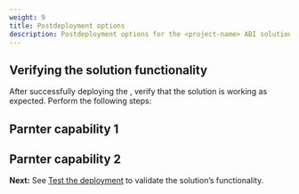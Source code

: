 ```yaml
---
weight: 9
title: Postdeployment options
description: Postdeployment options for the <project-name> ABI solution.
---
```


## Verifying the solution functionality

After successfully deploying the <project-name>, verify that the solution is working as expected. Perform the following steps:

## Parnter capability 1

## Parnter capability 2

**Next:** See [Test the deployment](/test-deployment/index.html) to validate the solution’s functionality.